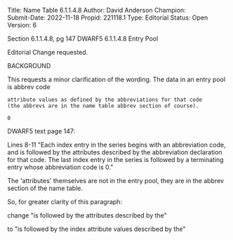 Title:       Name Table 6.1.1.4.8
Author:      David Anderson
Champion:    
Submit-Date: 2022-11-18
Propid:      221118.1
Type:        Editorial
Status:      Open
Version:     6

Section 6.1.1.4.8, pg 147
DWARF5 6.1.1.4.8 Entry Pool

Editorial Change requested.

BACKGROUND

This requests a minor clarification of the wording.
The data in an entry pool is
    abbrev code

    attribute values as defined by the abbreviations for that code
    (the abbrevs are in the name table abbrev section of course).

    0



DWARF5 text page 147:

Lines 8-11
"Each index entry in the series begins with an abbreviation
code, and is followed by the attributes described by the
abbreviation declaration for that code. The last index 
entry in the series is followed by a terminating entry whose
abbreviation code is 0."

The 'attributes' themselves are not in the entry pool,
they are in the abbrev section of the name table.

So, for greater clarity of this paragraph:

change
"is followed by the attributes described by the"

to
"is followed by the index attribute values described by the"
